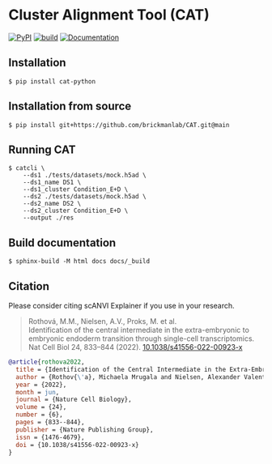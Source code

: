 # Cluster Alignment Tool (CAT)

[![PyPI][pypi-badge]][pypi-link]
[![build][build-badge]][build-link]
[![Documentation][docs-badge]][docs-link]

## Installation

```console
$ pip install cat-python
```

## Installation from source

```console
$ pip install git+https://github.com/brickmanlab/CAT.git@main
```

## Running CAT

```console
$ catcli \
    --ds1 ./tests/datasets/mock.h5ad \
    --ds1_name DS1 \
    --ds1_cluster Condition_E+D \
    --ds2 ./tests/datasets/mock.h5ad \
    --ds2_name DS2 \
    --ds2_cluster Condition_E+D \
    --output ./res
```

## Build documentation

```console
$ sphinx-build -M html docs docs/_build
```

## Citation

Please consider citing scANVI Explainer if you use in your research.

> Rothová, M.M., Nielsen, A.V., Proks, M. et al. <br>
> Identification of the central intermediate in the extra-embryonic to embryonic endoderm transition through single-cell transcriptomics. <br>
> Nat Cell Biol 24, 833–844 (2022). [10.1038/s41556-022-00923-x]

```BibTeX
@article{rothova2022,
  title = {Identification of the Central Intermediate in the Extra-Embryonic to Embryonic Endoderm Transition through Single-Cell Transcriptomics},
  author = {Rothov{\'a}, Michaela Mrugala and Nielsen, Alexander Valentin and Proks, Martin and Wong, Yan Fung and Riveiro, Alba Redo and {Linneberg-Agerholm}, Madeleine and David, Eyal and Amit, Ido and Trusina, Ala and Brickman, Joshua Mark},
  year = {2022},
  month = jun,
  journal = {Nature Cell Biology},
  volume = {24},
  number = {6},
  pages = {833--844},
  publisher = {Nature Publishing Group},
  issn = {1476-4679},
  doi = {10.1038/s41556-022-00923-x}
}

```

[pypi-badge]: https://img.shields.io/pypi/v/cat-python.svg
[pypi-link]: https://pypi.org/project/cat-python
[docs-badge]: https://readthedocs.org/projects/brickmanlabcat/badge/?version=latest
[docs-link]: https://brickmanlabcat.readthedocs.io/en/latest/
[build-badge]: https://github.com/brickmanlab/CAT/actions/workflows/build.yml/badge.svg
[build-link]: https://github.com/brickmanlab/CAT/actions/workflows/build.yml
[10.1038/s41556-022-00923-x]: https://doi.org/10.1038/s41556-022-00923-x
